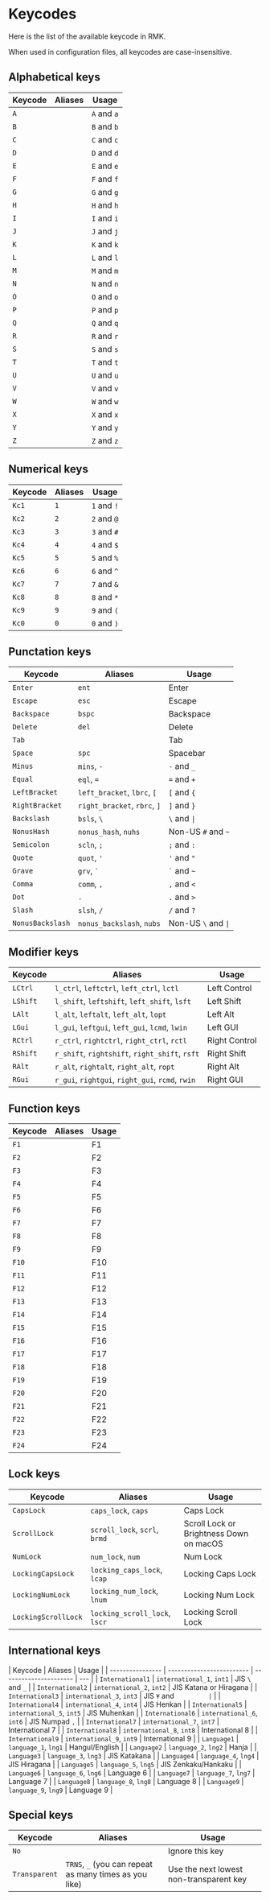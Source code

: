 # Keycodes

Here is the list of the available keycode in RMK.

When used in configuration files, all keycodes are case-insensitive.

## Alphabetical keys

| Keycode | Aliases | Usage       |
| ------- | ------- | ----------- |
| `A`     |         | `A` and `a` |
| `B`     |         | `B` and `b` |
| `C`     |         | `C` and `c` |
| `D`     |         | `D` and `d` |
| `E`     |         | `E` and `e` |
| `F`     |         | `F` and `f` |
| `G`     |         | `G` and `g` |
| `H`     |         | `H` and `h` |
| `I`     |         | `I` and `i` |
| `J`     |         | `J` and `j` |
| `K`     |         | `K` and `k` |
| `L`     |         | `L` and `l` |
| `M`     |         | `M` and `m` |
| `N`     |         | `N` and `n` |
| `O`     |         | `O` and `o` |
| `P`     |         | `P` and `p` |
| `Q`     |         | `Q` and `q` |
| `R`     |         | `R` and `r` |
| `S`     |         | `S` and `s` |
| `T`     |         | `T` and `t` |
| `U`     |         | `U` and `u` |
| `V`     |         | `V` and `v` |
| `W`     |         | `W` and `w` |
| `X`     |         | `X` and `x` |
| `Y`     |         | `Y` and `y` |
| `Z`     |         | `Z` and `z` |

## Numerical keys

| Keycode | Aliases | Usage       |
| ------- | ------- | ----------- |
| `Kc1`   | `1`     | `1` and `!` |
| `Kc2`   | `2`     | `2` and `@` |
| `Kc3`   | `3`     | `3` and `#` |
| `Kc4`   | `4`     | `4` and `$` |
| `Kc5`   | `5`     | `5` and `%` |
| `Kc6`   | `6`     | `6` and `^` |
| `Kc7`   | `7`     | `7` and `&` |
| `Kc8`   | `8`     | `8` and `*` |
| `Kc9`   | `9`     | `9` and `(` |
| `Kc0`   | `0`     | `0` and `)` |

## Punctation keys

| Keycode          | Aliases                      | Usage                      |
| ---------------- | ---------------------------- | -------------------------- |
| `Enter`          | `ent`                        | Enter                      |
| `Escape`         | `esc`                        | Escape                     |
| `Backspace`      | `bspc`                       | Backspace                  |
| `Delete`         | `del`                        | Delete                     |
| `Tab`            |                              | Tab                        |
| `Space`          | `spc`                        | Spacebar                   |
| `Minus`          | `mins`, `-`                  | `-` and `_`                |
| `Equal`          | `eql`, `=`                   | `=` and `+`                |
| `LeftBracket`    | `left_bracket`, `lbrc`, `[`  | `[` and `{`                |
| `RightBracket`   | `right_bracket`, `rbrc`, `]` | `]` and `}`                |
| `Backslash`      | `bsls`, `\`                  | `\` and `\|`               |
| `NonusHash`      | `nonus_hash`, `nuhs`         | Non-US `#` and `~`         |
| `Semicolon`      | `scln`, `;`                  | `;` and `:`                |
| `Quote`          | `quot`, `'`                  | `'` and `"`                |
| `Grave`          | `grv`, <code>&#96;</code>    | <code>&#96;</code> and `~` |
| `Comma`          | `comm`, `,`                  | `,` and `<`                |
| `Dot`            | `.`                          | `.` and `>`                |
| `Slash`          | `slsh`, `/`                  | `/` and `?`                |
| `NonusBackslash` | `nonus_backslash`, `nubs`    | Non-US `\` and `\|`        |

## Modifier keys

| Keycode  | Aliases                                          | Usage         |
| -------- | ------------------------------------------------ | ------------- |
| `LCtrl`  | `l_ctrl`, `leftctrl`, `left_ctrl`, `lctl`        | Left Control  |
| `LShift` | `l_shift`, `leftshift`, `left_shift`, `lsft`     | Left Shift    |
| `LAlt`   | `l_alt`, `leftalt`, `left_alt`, `lopt`           | Left Alt      |
| `LGui`   | `l_gui`, `leftgui`, `left_gui`, `lcmd`, `lwin`   | Left GUI      |
| `RCtrl`  | `r_ctrl`, `rightctrl`, `right_ctrl`, `rctl`      | Right Control |
| `RShift` | `r_shift`, `rightshift`, `right_shift`, `rsft`   | Right Shift   |
| `RAlt`   | `r_alt`, `rightalt`, `right_alt`, `ropt`         | Right Alt     |
| `RGui`   | `r_gui`, `rightgui`, `right_gui`, `rcmd`, `rwin` | Right GUI     |

## Function keys

| Keycode | Aliases | Usage |
| ------- | ------- | ----- |
| `F1`    |         | F1    |
| `F2`    |         | F2    |
| `F3`    |         | F3    |
| `F4`    |         | F4    |
| `F5`    |         | F5    |
| `F6`    |         | F6    |
| `F7`    |         | F7    |
| `F8`    |         | F8    |
| `F9`    |         | F9    |
| `F10`   |         | F10   |
| `F11`   |         | F11   |
| `F12`   |         | F12   |
| `F13`   |         | F13   |
| `F14`   |         | F14   |
| `F15`   |         | F15   |
| `F16`   |         | F16   |
| `F17`   |         | F17   |
| `F18`   |         | F18   |
| `F19`   |         | F19   |
| `F20`   |         | F20   |
| `F21`   |         | F21   |
| `F22`   |         | F22   |
| `F23`   |         | F23   |
| `F24`   |         | F24   |

## Lock keys

| Keycode             | Aliases                       | Usage                                   |
| ------------------- | ----------------------------- | --------------------------------------- |
| `CapsLock`          | `caps_lock`, `caps`           | Caps Lock                               |
| `ScrollLock`        | `scroll_lock`, `scrl`, `brmd` | Scroll Lock or Brightness Down on macOS |
| `NumLock`           | `num_lock`, `num`             | Num Lock                                |
| `LockingCapsLock`   | `locking_caps_lock`, `lcap`   | Locking Caps Lock                       |
| `LockingNumLock`    | `locking_num_lock`, `lnum`    | Locking Num Lock                        |
| `LockingScrollLock` | `locking_scroll_lock`, `lscr` | Locking Scroll Lock                     |

## International keys

| Keycode          | Aliases                   | Usage                  |
| ---------------- | ------------------------- | ---------------------- | --- |
| `International1` | `international_1`, `int1` | JIS `\` and `_`        |
| `International2` | `international_2`, `int2` | JIS Katana or Hiragana |
| `International3` | `international_3`, `int3` | JIS `¥` and `          | `   |
| `International4` | `international_4`, `int4` | JIS Henkan             |
| `International5` | `international_5`, `int5` | JIS Muhenkan           |
| `International6` | `international_6`, `int6` | JIS Numpad `,`         |
| `International7` | `international_7`, `int7` | International 7        |
| `International8` | `international_8`, `int8` | International 8        |
| `International9` | `international_9`, `int9` | International 9        |
| `Language1`      | `language_1`, `lng1`      | Hangul/English         |
| `Language2`      | `language_2`, `lng2`      | Hanja                  |
| `Language3`      | `language_3`, `lng3`      | JIS Katakana           |
| `Language4`      | `language_4`, `lng4`      | JIS Hiragana           |
| `Language5`      | `language_5`, `lng5`      | JIS Zenkaku/Hankaku    |
| `Language6`      | `language_6`, `lng6`      | Language 6             |
| `Language7`      | `language_7`, `lng7`      | Language 7             |
| `Language8`      | `language_8`, `lng8`      | Language 8             |
| `Language9`      | `language_9`, `lng9`      | Language 9             |

## Special keys

| Keycode       | Aliases                                                | Usage                                   |
| ------------- | ------------------------------------------------------ | --------------------------------------- |
| `No`          |                                                        | Ignore this key                         |
| `Transparent` | `TRNS`, `_` (you can repeat as many times as you like) | Use the next lowest non-transparent key |
